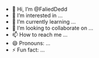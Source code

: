 - 👋 Hi, I’m @FaliedDedd
- 👀 I’m interested in ...
- 🌱 I’m currently learning ...
- 💞️ I’m looking to collaborate on ...
- 📫 How to reach me ...
- 😄 Pronouns: ...
- ⚡ Fun fact: ...

<!---
FaliedDedd/FaliedDedd is a ✨ special ✨ repository because its `README.md` (this file) appears on your GitHub profile.
You can click the Preview link to take a look at your changes.
--->
